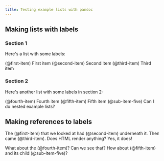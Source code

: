 ```yaml
---
title: Testing example lists with pandoc
---
```


Making lists with labels
------------------------

### Section 1

Here's a list with some labels:

(@first-item)  First item
(@second-item) Second item
(@third-item)  Third item

### Section 2

Here's another list with some labels in section 2:

(@fourth-item) Fourth item
(@fifth-item) Fifth item
    (@sub-item-five) Can I do nested example lists?

Making references to labels
---------------------------

The (@first-item) that we looked at had (@second-item) underneath it. Then
came (@third-item). Does HTML render anything? Yes, it does!

What about the (@fourth-item)? Can we see that? How about (@fifth-item) and its
child (@sub-item-five)?
